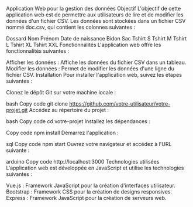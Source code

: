 Application Web pour la gestion des données
Objectif
L'objectif de cette application web est de permettre aux utilisateurs de lire et de modifier les données d'un fichier CSV. Les données sont stockées dans un fichier CSV nommé doc.csv, qui contient les colonnes suivantes :

Dossard
Nom
Prénom
Date de naissance
Bidon
Sac
Tshirt S
Tshirt M
Tshirt L
Tshirt XL
Tshirt XXL
Fonctionnalités
L'application web offre les fonctionnalités suivantes :

Afficher les données : Affiche les données du fichier CSV dans un tableau.
Modifier les données : Permet de modifier les données d'une ligne du fichier CSV.
Installation
Pour installer l'application web, suivez les étapes suivantes :

Clonez le dépôt Git sur votre machine locale :

bash
Copy code
git clone https://github.com/votre-utilisateur/votre-projet.git
Accédez au répertoire du projet :

bash
Copy code
cd votre-projet
Installez les dépendances :

Copy code
npm install
Démarrez l'application :

sql
Copy code
npm start
Ouvrez votre navigateur et accédez à l'URL suivante :

arduino
Copy code
http://localhost:3000
Technologies utilisées
L'application web est développée en JavaScript et utilise les technologies suivantes :

Vue.js : Framework JavaScript pour la création d'interfaces utilisateur.
Bootstrap : Framework CSS pour la création de designs responsives.
Express : Framework JavaScript pour la création de serveurs web.
